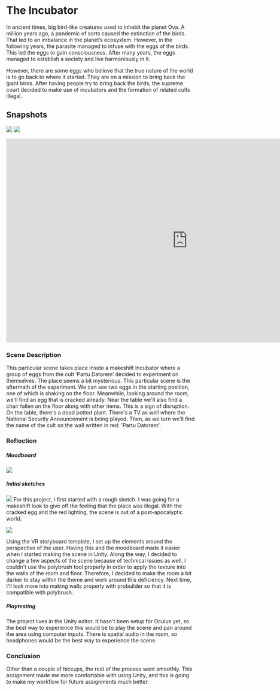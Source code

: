 # The Incubator

In ancient times, big bird-like creatures used to inhabit the planet Ova. A million years ago, a pandemic of sorts caused the extinction of the birds. That led to an imbalance in the planet’s ecosystem. However, in the following years, the parasite managed to infuse with the eggs of the birds. This led the eggs to gain consciousness. After many years, the eggs managed to establish a society and live harmoniously in it. 

However, there are some eggs who believe that the true nature of the world is to go back to where it started. They are on a mission to bring back the giant birds. After having people try to bring back the birds, the supreme court decided to make use of incubators and the formation of related cults illegal.

## Snapshots

![](images/image2.png)
![](images/image1.png)

<iframe width="967" height="544" src="https://www.youtube.com/embed/BpPMA8NXPcY" title="YouTube video player" frameborder="0" allow="accelerometer; autoplay; clipboard-write; encrypted-media; gyroscope; picture-in-picture" allowfullscreen></iframe>

### Scene Description

This particular scene takes place inside a makeshift Incubator where a group of eggs from the cult ‘Partu Datorem’ decided to experiment on themselves. The place seems a bit mysterious. This particular scene is the aftermath of the experiment. 
We can see two eggs in the starting position, one of which is shaking on the floor. Meanwhile, looking around the room, we'll find an egg that is cracked already. Near the table we'll also find a chair fallen on the floor along with other items. This is a sign of disruption. On the table, there's a dead potted plant. There's a TV as well where the National Security Announcement is being played. Then, as we turn we'll find the name of the cult on the wall written in red: 'Partu Datorem'.

### Reflection

##### Moodboard
![](images/moodboard.jpg)

##### Initial sketches

![](images/space.jpg)
For this project, I first started with a rough sketch. I was going for a makeshift look to give off the feeling that the place was illegal. With the cracked egg and the red lighting, the scene is out of a post-apocalyptic world.

![](images/storyboard.jpg)

Using the VR storyboard template, I set up the elements around the perspective of the user. Having this and the moodboard made it easier when I started making the scene in Unity. 
Along the way, I decided to change a few aspects of the scene because of technical issues as well. I couldn't use the polybrush tool properly in order to apply the texture into the walls of the room and floor. Therefore, I decided to make the room a bit darker to stay within the theme and work around this deficiency. Next time, I'll look more into making walls properly with probuilder so that it is compatible with polybrush.

##### Playtesting
The project lives in the Unity editor. It hasn't been setup for Oculus yet, so the best way to experience this would be to play the scene and pan around the area using computer inputs. There is spatial audio in the room, so headphones would be the best way to experience the scene.

### Conclusion

Other than a couple of hiccups, the rest of the process went smoothly. This assignment made me more comfortable with using Unity, and this is going to make my workflow for future assignments much better.